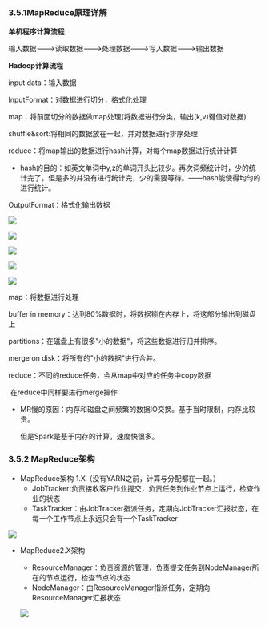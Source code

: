 ### 3.5.1MapReduce原理详解

**单机程序计算流程**

输入数据--->读取数据--->处理数据--->写入数据--->输出数据

**Hadoop计算流程**

input data：输入数据

InputFormat：对数据进行切分，格式化处理

map：将前面切分的数据做map处理(将数据进行分类，输出(k,v)键值对数据)

shuffle&sort:将相同的数据放在一起，并对数据进行排序处理

reduce：将map输出的数据进行hash计算，对每个map数据进行统计计算

- hash的目的：如英文单词中y,z的单词开头比较少。再次词频统计时，少的统计完了，但是多的并没有进行统计完，少的需要等待。——hash能使得均匀的进行统计。

OutputFormat：格式化输出数据

![](/img/mp3.png)

![](/img/mp4.png)

![](/img/mp5.png)

![](/img/mp6.png)

![](/img/mp1.png)

map：将数据进行处理

buffer in memory：达到80%数据时，将数据锁在内存上，将这部分输出到磁盘上

partitions：在磁盘上有很多"小的数据"，将这些数据进行归并排序。

merge on disk：将所有的"小的数据"进行合并。

reduce：不同的reduce任务，会从map中对应的任务中copy数据

​		在reduce中同样要进行merge操作

- MR慢的原因：内存和磁盘之间频繁的数据IO交换。基于当时限制，内存比较贵。

  但是Spark是基于内存的计算，速度快很多。



### 3.5.2 MapReduce架构

- MapReduce架构 1.X（没有YARN之前，计算与分配都在一起。）
  - JobTracker:负责接收客户作业提交，负责任务到作业节点上运行，检查作业的状态
  - TaskTracker：由JobTracker指派任务，定期向JobTracker汇报状态，在每一个工作节点上永远只会有一个TaskTracker

![](/img/image-MapReduce4.png)

- MapReduce2.X架构

  - ResourceManager：负责资源的管理，负责提交任务到NodeManager所在的节点运行，检查节点的状态
  - NodeManager：由ResourceManager指派任务，定期向ResourceManager汇报状态

  ![](/img/image-MapReduce5.png)